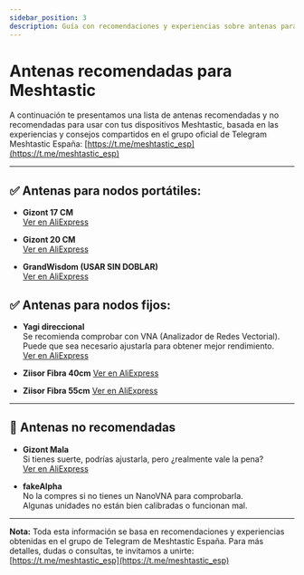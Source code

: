 ```yaml
---
sidebar_position: 3
description: Guía con recomendaciones y experiencias sobre antenas para dispositivos Meshtastic, basadas en el grupo de Telegram Meshtastic España.
---
```


# Antenas recomendadas para Meshtastic

A continuación te presentamos una lista de antenas recomendadas y no recomendadas para usar con tus dispositivos Meshtastic, basada en las experiencias y consejos compartidos en el grupo oficial de Telegram Meshtastic España: [https://t.me/meshtastic_esp](https://t.me/meshtastic_esp)

---

## ✅ Antenas para nodos portátiles:


- **Gizont 17 CM**  
  [Ver en AliExpress](https://es.aliexpress.com/item/1005004607615001.html)

- **Gizont 20 CM**  
  [Ver en AliExpress](https://es.aliexpress.com/item/1005006359246399.html)

- **GrandWisdom (USAR SIN DOBLAR)**  
  [Ver en AliExpress](https://es.aliexpress.com/item/32979875502.html)

## ✅ Antenas para nodos fijos:

- **Yagi direccional**  
  Se recomienda comprobar con VNA (Analizador de Redes Vectorial).  
  Puede que sea necesario ajustarla para obtener mejor rendimiento.  
  [Ver en AliExpress](https://a.aliexpress.com/_Eu7alUU)

- **Ziisor Fibra 40cm**
  [Ver en AliExpress](https://a.aliexpress.com/_EjIfcmE)

- **Ziisor Fibra 55cm**
  [Ver en AliExpress](https://es.aliexpress.com/item/1005007463706065.html)

---

## 🛑 Antenas no recomendadas

- **Gizont Mala**  
  Si tienes suerte, podrías ajustarla, pero ¿realmente vale la pena?  
  [Ver en AliExpress](https://a.aliexpress.com/_Ew2bKoq)

- **fakeAlpha**  
  No la compres si no tienes un NanoVNA para comprobarla.  
  Algunas unidades no están bien calibradas o funcionan mal.

---

**Nota:** Toda esta información se basa en recomendaciones y experiencias obtenidas en el grupo de Telegram de Meshtastic España. Para más detalles, dudas o consultas, te invitamos a unirte:  
[https://t.me/meshtastic_esp](https://t.me/meshtastic_esp)
